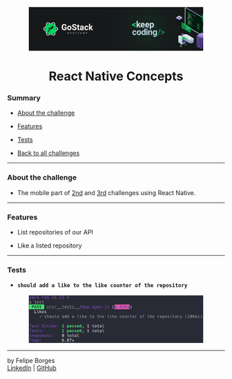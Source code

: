 <div align="center">
	<a href="https://rocketseat.com.br/gostack" target="_blank">
		<img src="../.github/gostackimg.png" alt="Logo" style="max-width:80%"/>
	</a>
</div>

<div align="center">
	<h1>React Native Concepts</h1>
</div>

### Summary

- [About the challenge](#about-the-challenge)

- [Features](#Features)

- [Tests](#Tests)

- [Back to all challenges](https://github.com/felipejsborges/gostack_bootcamp_challenges#gostack-bootcamp-challenges-)
<hr>

### About the challenge

- The mobile part of [2nd](https://github.com/felipejsborges/gostack_bootcamp_challenges/tree/master/02_nodejs_concepts) and [3rd](https://github.com/felipejsborges/gostack_bootcamp_challenges/tree/master/03_reactjs_concepts) challenges using React Native.
<hr>

### Features

- List repositories of our API

- Like a listed repository
<hr>

### Tests

- **`should add a like to the like counter of the repository`**

<div align="center" style="margin-top: 16px;">	
	<img src="./.github/tests.png" alt="tests" style="max-width:80%"/>
</div>
<hr>

by Felipe Borges<br>
[LinkedIn](https://www.linkedin.com/in/felipejsborges) | [GitHub](https://github.com/felipejsborges)
